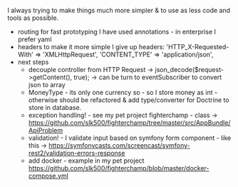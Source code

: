I always trying to make things much more simpler & to use as less code and tools as possible.
* routing
  for fast prototyping I have used annotations - in enterprise I prefer yaml
* headers
  to make it more simple I give up headers:
  'HTTP_X-Requested-With' => 'XMLHttpRequest',
  'CONTENT_TYPE' => 'application/json',
* next steps
  - decouple controller from HTTP Request -> json_decode($request->getContent(), true); -> can be turn to eventSubscriber to convert json to array
  - MoneyType - its only one currency so - so I store money as int - otherwise should be refactored & add type/converter for Doctrine to store in database.
  - exception handling! - see my pet project fighterchamp - class -> https://github.com/slk500/fighterchamp/tree/master/src/AppBundle/ApiProblem
  - validation! - I validate input based on symfony form component - like this ->  https://symfonycasts.com/screencast/symfony-rest2/validation-errors-response
  - add docker - example in my pet project https://github.com/slk500/fighterchamp/blob/master/docker-compose.yml